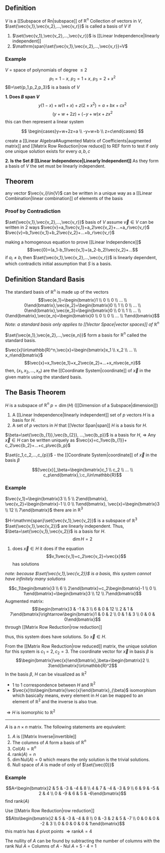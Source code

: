 ## Definition

$V$ is a [[Subspace of Rn|subspace]] of $\mathbb{R}^n$
Collection of vectors in $V$, $\set{\vec{v_1},\vec{v_2},...,\vec{v_r}}$ is called a basis of $V$ if

1. $\set{\vec{v_1},\vec{v_2},...,\vec{v_r}}$ is [[Linear Independence|linearly independent]]
2. $\mathrm{span}\set{\vec{v_1},\vec{v_2},...,\vec{v_r}}=V$

### Example

$V$ = space of polynomials of degree $\le2$
$$p_1=1-x,\:p_2=1+x,\:p_3=2+x^2$$
$B=\set{p_1,p_2,p_3}$ is a basis of $V$

**1. Does $B$ span $V$**
$$y(1-x)+w(1+x)+z(2+x^2)=a+bx+cx^2$$
$$(y+w+2z)+(-y+w)x+zx^2$$
this can then represent a linear system

$$
\begin{cases}y+w+2z=a \\
-y+w=b \\
z=c\end{cases}
$$

create a [[Linear Algebra#Augmented Matrix of Coefficients|augmented matrix]] and [[Matrix Row Reduction|row reduce]] to REF form to test if only one unique solution exists for every $a,b,c$

**2. Is the Set $B$ [[Linear Independence|Linearly Independent]]**
As they form a basis of $V$ the set must be linearly independent.

## Theorem

any vector $\vec{v_i}\in{V}$ can be written in a unique way as a [[Linear Combination|linear combination]] of elements of the basis

### Proof by Contradiction

$\set{\vec{v_1},\vec{v_2},...,\vec{v_r}}$ basis of $V$
assume $\vec{v}\in V$ can be written in 2 ways
$\vec{v}=a_1\vec{v_1}+a_2\vec{v_2}+...+a_r\vec{v_r}$
$\vec{v}=b_1\vec{v_1}+b_2\vec{v_2}+...+b_r\vec{v_r}$

making a homogenous equation to prove [[Linear Independence]]$$$\vec{0}=(a_1-b_1)\vec{v_1}+(a_2-b_2)\vec{v_2}+...$$if $a_i\ne{b_i}$ then $\set{\vec{v_1},\vec{v_2},...,\vec{v_r}}$ is linearly dependent, which contradicts initial assumption that $S$ is a basis.

## Definition Standard Basis

The standard basis of $\mathbb{R}^n$ is made up of the vectors $$\vec{e_1}=\begin{bmatrix}1 \\ 0 \\ 0 \\ ... \\ 0\end{bmatrix},\vec{e_2}=\begin{bmatrix}0 \\ 1 \\ 0 \\ ... \\ 0\end{bmatrix},\vec{e_3}=\begin{bmatrix}0 \\ 0 \\ 1 \\ ... \\ 0\end{bmatrix},\vec{e_n}=\begin{bmatrix}0 \\ 0 \\ 0 \\ ... \\ 1\end{bmatrix}$$
_Note: a standard basis only applies to [[Vector Space|vector spaces]] of $\mathbb{R}^n$_

$\set{\vec{e_1},\vec{e_2},...,\vec{e_n}}$ form a basis for $\mathbb{R}^n$ called the standard basis.

$\vec{x}\in\mathbb{R}^n,\vec{x}=\begin{bmatrix}x_1 \\ x_2 \\ ... \\ x_n\end{bmatrix}$
$$\vec{x}=x_1\vec{e_1}+x_2\vec{e_2}+...+x_n\vec{e_n}$$
then,
$(x_1,x_2,...,x_n)$ are the [[Coordinate System|coordinate]] of $\vec{x}$ in the given matrix using the standard basis.

## The Basis Theorem

$H$ is a subspace of $\mathbb{R}^n$
$p=\dim(H)$
([[Dimension of a Subspace|dimension]])

1. A [[Linear Independence|linearly independent]] set of $p$ vectors $H$ is a basis for $H$.
2. A set of $p$ vectors in $H$ that [[Vector Span|span]] $H$ is a basis for $H$.

$\beta=\set{\vec{b_{1}},\vec{b_{2}}, ...,\vec{b_p}}$ is a basis for $H$,
$\Rightarrow$ Any $\vec{x}\in H$ can be written uniquely as $\vec{x}=c_1\vec{b_{1}}+ c_2\vec{b_2}+...+c_p\vec{b_p}$

$\set{c_1,c_2,...,c_{p}}$ - the [[Coordinate System|coordinate]] of $\vec{x}$ in the basis $\beta$

$$[\vec{x}]_\beta=\begin{bmatrix}c_1 \\ c_2 \\ ... \\ c_p\end{bmatrix},\:c_i\in\mathbb{R}$$

### Example

$\vec{v_1}=\begin{bmatrix}3 \\ 5 \\ 2\end{bmatrix}, \vec{v_2}=\begin{bmatrix}-1 \\ 0 \\ 1\end{bmatrix}, \vec{x}=\begin{bmatrix}3 \\ 12 \\ 7\end{bmatrix}$
there are in $\mathbb{R}^3$

$H=\mathrm{span}\set{\vec{v_1},\vec{v_2}}$ is a subspace of $\mathbb{R}^3$
$\set{\vec{v_1},\vec{v_2}}$ are linearly independent. Thus, $\beta=\set{\vec{v_1},\vec{v_2}}$ is a basis for $H$. $$\dim{H}=2$$

1. does $\vec{x}\in H$
   it does if the equation $$v_1\vec{v_1}+c_2\vec{v_2}=\vec{x}$$has solutions

_note: because $\set{\vec{v_1},\vec{v_2}}$ is a basis, this system cannot have infinitely many solutions_

$$c_1\begin{bmatrix}3 \\ 6 \\ 2\end{bmatrix}+c_2\begin{bmatrix}-1 \\ 0 \\ 1\end{bmatrix}=\begin{bmatrix}3 \\ 12 \\ 7\end{bmatrix}$$
Augmented matrix:
$$\begin{bmatrix}3 & -1 & 3 \\ 6 & 0 & 12 \\ 2 & 1 & 7\end{bmatrix}\rightarrow\begin{bmatrix}1 & 0 & 2 \\ 0  & 1 & 3 \\ 0 & 0 & 0\end{bmatrix}$$
through [[Matrix Row Reduction|row reduction]]

thus, this system does have solutions. So $\vec{x}\in H$.

From the [[Matrix Row Reduction|row reduced]] matrix, the unique solution for this system is $c_1=2,c_2=3$. The coordinate vector for $\vec{x}$ in basis $\beta$ is $$\begin{bmatrix}\vec{x}\end{bmatrix}_\beta=\begin{bmatrix}2 \\ 3\end{bmatrix}\in\mathbb{R}^2$$
In the basis $\beta$, $H$ can be visualized as $\mathbb{R}^2$

- 1 to 1 correspondence between $H$ and $\mathbb{R}^2$
- $\vec{x}\to\begin{bmatrix}\vec{x}\end{bmatrix}_{\beta}$ isomorphism
  which basically means, every element in $H$ can be mapped to an element of $\mathbb{R}^2$ and the inverse is also true.

$\Rightarrow H$ is isomorphic to $\mathbb{R}^2$

---

$A$ is a $n\times n$ matrix. The following statements are equivalent:

1. $A$ is [[Matrix Inverse|invertible]]
2. The columns of $A$ form a basis of $\mathbb{R}^n$
3. $\mathrm{Col}(A)=\mathbb{R}^n$
4. $\mathrm{rank}(A)=n$
5. $\dim{\mathrm{Nul}(A)}=0$ which means the only solution is the trivial solutions.
6. Null space of $A$ is made of only of $\set{\vec{0}}$

### Example

$$A=\begin{bmatrix}2 & 5 & -3 & -4 & 8 \\ 4 & 7 & -4 & -3 & 9 \\ 6 & 9 & -5 & 2 & 4 \\ 0 & -9 & 6 & 5 & -6\end{bmatrix}$$find rank($A$)

Use [[Matrix Row Reduction|row reduction]] $$A\to\begin{bmatrix}2 & 5 & -3 & -4 & 8 \\ 0 & -3 & 2 & 5 & -7 \\ 0 & 0 & 0 & -2 & 3 \\ 0 & 0 & 0 & 0 & 1\end{bmatrix}$$ this matrix has 4 pivot points $\Rightarrow \mathrm{rank} A = 4$

The nullity of $A$ can be found by subtracting the number of columns with the rank
Nul $A$ = Columns of $A$ - Nul $A$ = 5 - 4 = 1
